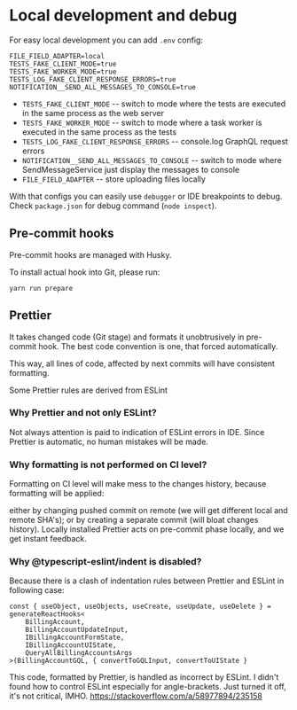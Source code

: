 Local development and debug
=====

For easy local development you can add `.env` config:

```shell
FILE_FIELD_ADAPTER=local
TESTS_FAKE_CLIENT_MODE=true
TESTS_FAKE_WORKER_MODE=true
TESTS_LOG_FAKE_CLIENT_RESPONSE_ERRORS=true
NOTIFICATION__SEND_ALL_MESSAGES_TO_CONSOLE=true
```

- `TESTS_FAKE_CLIENT_MODE` -- switch to mode where the tests are executed in the same process as the web server
- `TESTS_FAKE_WORKER_MODE` -- switch to mode where a task worker is executed in the same process as the tests
- `TESTS_LOG_FAKE_CLIENT_RESPONSE_ERRORS` -- console.log GraphQL request errors
- `NOTIFICATION__SEND_ALL_MESSAGES_TO_CONSOLE` -- switch to mode where SendMessageService just display the messages to console
- `FILE_FIELD_ADAPTER` -- store uploading files locally

With that configs you can easily use `debugger` or IDE breakpoints to debug.
Check `package.json` for debug command (`node inspect`).

## Pre-commit hooks

Pre-commit hooks are managed with Husky.

To install actual hook into Git, please run:

```shell
yarn run prepare
```

## Prettier

It takes changed code (Git stage) and formats it unobtrusively in pre-commit hook.
The best code convention is one, that forced automatically.

This way, all lines of code, affected by next commits will have consistent formatting.

Some Prettier rules are derived from ESLint

### Why Prettier and not only ESLint?

Not always attention is paid to indication of ESLint errors in IDE.
Since Prettier is automatic, no human mistakes will be made.

### Why formatting is not performed on CI level?

Formatting on CI level will make mess to the changes history, because formatting will be applied:

either by changing pushed commit on remote (we will get different local and remote SHA's);
or by creating a separate commit (will bloat changes history).
Locally installed Prettier acts on pre-commit phase locally, and we get instant feedback.

### Why @typescript-eslint/indent is disabled?

Because there is a clash of indentation rules between Prettier and ESLint in following case:

```
const { useObject, useObjects, useCreate, useUpdate, useDelete } = generateReactHooks<
    BillingAccount,
    BillingAccountUpdateInput,
    IBillingAccountFormState,
    IBillingAccountUIState,
    QueryAllBillingAccountsArgs
>(BillingAccountGQL, { convertToGQLInput, convertToUIState }
```

This code, formatted by Prettier, is handled as incorrect by ESLint.
I didn't found how to control ESLint especially for angle-brackets.
Just turned it off, it's not critical, IMHO.
https://stackoverflow.com/a/58977894/235158